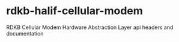 # rdkb-halif-cellular-modem
RDKB Cellular Modem Hardware Abstraction Layer api headers and documentation
